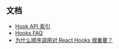 



## 文档

* [Hook API 索引](https://zh-hans.reactjs.org/docs/hooks-reference.html#usestate)
* [Hooks FAQ](https://zh-hans.reactjs.org/docs/hooks-reference.html#usestate)
* [为什么顺序调用对 React Hooks 很重要？](https://overreacted.io/zh-hans/why-do-hooks-rely-on-call-order/)

